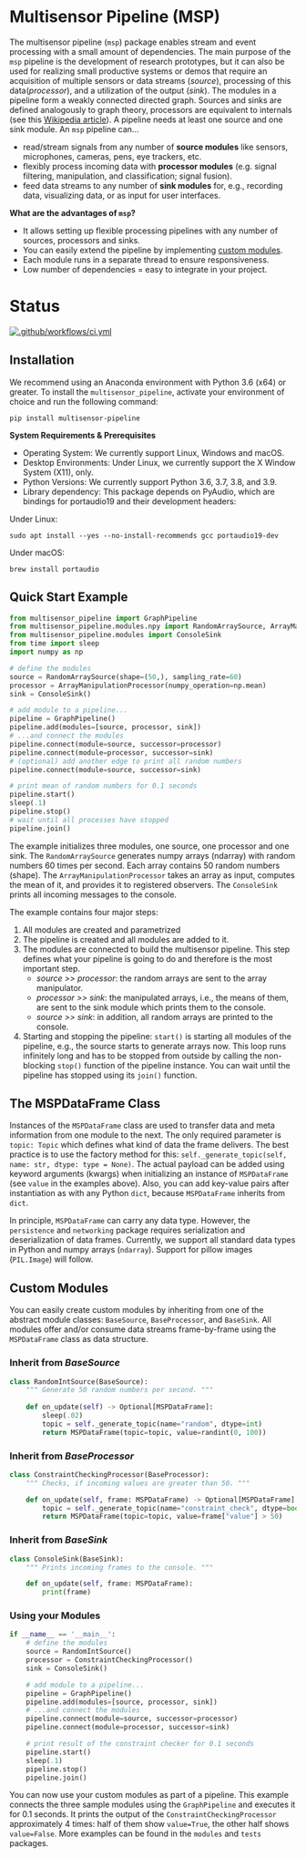 # Multisensor Pipeline (MSP)

The multisensor pipeline (`msp`) package enables stream and event processing with a small amount of dependencies. The main purpose of the `msp` pipeline is the development of research prototypes, but it can also be used for realizing small productive systems or demos that require an acquisition of multiple sensors or data streams (*source*), processing of this data(*processor*), and a utilization of the output (*sink*). The modules in a pipeline form a weakly connected directed graph. Sources and sinks are defined analogously to graph theory, processors are equivalent to internals (see this [Wikipedia article](https://en.wikipedia.org/wiki/Directed_graph#Indegree_and_outdegree)). A pipeline needs at least one source and one sink module. An `msp` pipeline can...

-   read/stream signals from any number of **source modules** like sensors, microphones, cameras, pens, eye trackers, etc.
-   flexibly process incoming data with **processor modules** (e.g. signal filtering, manipulation, and classification; signal fusion).
-   feed data streams to any number of **sink modules** for, e.g., recording data, visualizing data, or as input for user interfaces.

**What are the advantages of `msp`?** 

*   It allows setting up flexible processing pipelines with any number of sources, processors and sinks.
*   You can easily extend the pipeline by implementing [custom modules](#custom-modules).
*   Each module runs in a separate thread to ensure responsiveness.
*   Low number of dependencies = easy to integrate in your project.

# Status

[![.github/workflows/ci.yml](https://github.com/DFKI-Interactive-Machine-Learning/multisensor-pipeline/actions/workflows/ci.yml/badge.svg)](https://github.com/DFKI-Interactive-Machine-Learning/multisensor-pipeline/actions/workflows/ci.yml)

## Installation

We recommend using an Anaconda environment with Python 3.6 (x64) or greater. To install the `multisensor_pipeline`, activate your environment of choice and run the following command:

```shell
pip install multisensor-pipeline
```

**System Requirements & Prerequisites**

* Operating System: We currently support Linux, Windows and macOS.
* Desktop Environments: Under Linux, we currently support the X Window System (X11), only.
* Python Versions: We currently support Python 3.6, 3.7, 3.8, and 3.9.
* Library dependency: This package depends on PyAudio, which are bindings for portaudio19 and their 
development headers:

Under Linux:

```shell
sudo apt install --yes --no-install-recommends gcc portaudio19-dev
```

Under macOS:

```shell
brew install portaudio
```


## Quick Start Example

```python
from multisensor_pipeline import GraphPipeline
from multisensor_pipeline.modules.npy import RandomArraySource, ArrayManipulationProcessor
from multisensor_pipeline.modules import ConsoleSink
from time import sleep
import numpy as np

# define the modules
source = RandomArraySource(shape=(50,), sampling_rate=60)
processor = ArrayManipulationProcessor(numpy_operation=np.mean)
sink = ConsoleSink()

# add module to a pipeline...
pipeline = GraphPipeline()
pipeline.add(modules=[source, processor, sink])
# ...and connect the modules
pipeline.connect(module=source, successor=processor)
pipeline.connect(module=processor, successor=sink)
# (optional) add another edge to print all random numbers
pipeline.connect(module=source, successor=sink)

# print mean of random numbers for 0.1 seconds
pipeline.start()
sleep(.1)
pipeline.stop()
# wait until all processes have stopped
pipeline.join()  
```

The example initializes three modules, one source, one processor and one sink. The `RandomArraySource` generates numpy arrays (ndarray) with random numbers 60 times per second. Each array contains 50 random numbers (shape). The `ArrayManipulationProcessor` takes an array as input, computes the mean of it, and provides it to registered observers. The `ConsoleSink` prints all incoming messages to the console. 

The example contains four major steps:
 
1.  All modules are created and parametrized
2.  The pipeline is created and all modules are added to it.
3.  The modules are connected to build the multisensor pipeline. This step defines what your pipeline is going to do and therefore is the most important step.
    -   *source >> processor*: the random arrays are sent to the array manipulator.
    -   *processor >> sink*: the manipulated arrays, i.e., the means of them, are sent to the sink module which prints them to the console.
    -   *source >> sink*: in addition, all random arrays are printed to the console.
4. Starting and stopping the pipeline: `start()` is starting all modules of the pipeline, e.g., the source starts to generate arrays now. This loop runs infinitely long and has to be stopped from outside by calling the non-blocking `stop()` function of the pipeline instance. You can wait until the pipeline has stopped using its `join()` function.  

## The MSPDataFrame Class

Instances of the `MSPDataFrame` class are used to transfer data and meta information from one module to the next.
The only required parameter is `topic: Topic` which defines what kind of data the frame delivers. The best practice is to use the factory method for this: `self._generate_topic(self, name: str, dtype: type = None)`. The actual payload can be added using keyword arguments (kwargs) when initializing an instance of `MSPDataFrame` (see `value` in the examples above). Also, you can add key-value pairs after instantiation as with any Python `dict`, because `MSPDataFrame` inherits from `dict`.

In principle, `MSPDataFrame` can carry any data type. However, the `persistence` and `networking` package requires serialization and deserialization of data frames. Currently, we support all standard data types in Python and numpy arrays (`ndarray`). Support for pillow images (`PIL.Image`) will follow.

## Custom Modules

You can easily create custom modules by inheriting from one of the abstract module classes: `BaseSource`, `BaseProcessor`, and `BaseSink`. All modules offer and/or consume data streams frame-by-frame using the `MSPDataFrame` class as data structure.

### Inherit from _BaseSource_

```python
class RandomIntSource(BaseSource):
    """ Generate 50 random numbers per second. """
       
    def on_update(self) -> Optional[MSPDataFrame]:
        sleep(.02)
        topic = self._generate_topic(name="random", dtype=int)
        return MSPDataFrame(topic=topic, value=randint(0, 100))
```

### Inherit from _BaseProcessor_

```python
class ConstraintCheckingProcessor(BaseProcessor):
    """ Checks, if incoming values are greater than 50. """

    def on_update(self, frame: MSPDataFrame) -> Optional[MSPDataFrame]:
        topic = self._generate_topic(name="constraint_check", dtype=bool)
        return MSPDataFrame(topic=topic, value=frame["value"] > 50)
```

### Inherit from _BaseSink_

```python
class ConsoleSink(BaseSink):
    """ Prints incoming frames to the console. """

    def on_update(self, frame: MSPDataFrame):
        print(frame)
```

### Using your Modules

```python
if __name__ == '__main__':
    # define the modules
    source = RandomIntSource()
    processor = ConstraintCheckingProcessor()
    sink = ConsoleSink()

    # add module to a pipeline...
    pipeline = GraphPipeline()
    pipeline.add(modules=[source, processor, sink])
    # ...and connect the modules
    pipeline.connect(module=source, successor=processor)
    pipeline.connect(module=processor, successor=sink)

    # print result of the constraint checker for 0.1 seconds
    pipeline.start()
    sleep(.1)
    pipeline.stop()
    pipeline.join()
```

You can now use your custom modules as part of a pipeline. This example connects the three sample modules using the `GraphPipeline` and executes it for 0.1 seconds. It prints the output of the `ConstraintCheckingProcessor` approximately 4 times: half of them show `value=True`, the other half shows `value=False`.
More examples can be found in the `modules` and `tests` packages.
